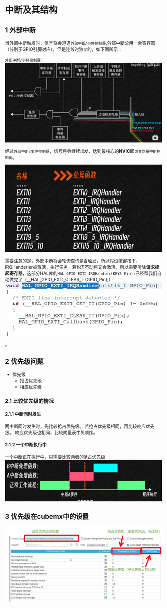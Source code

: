 # 中断及其结构

## 1 外部中断

当外部中断触发时，信号将会道道`外部中断/事件控制器`,外部中断公用一台寄存器（分别于GPIO引脚对应），但是连线时独立的，如下图所示：

`外部中断/事件控制器`：
![alt text](image.png)

经过`外部中断/事件控制器`，信号将会继续出发，达到最核心的**NVIC**即`嵌套向量中断控制器`。

![alt text](image-1.png)

需要注意的是，外部中断将会轮询查询是否触发，所以假设按键按下，IRQHanderler被激活，执行任务，若松开不动将又会激活，所以需要清除**请求挂起寄存器**，这部分HAL库的`HAL GPIO EXTI IRQHandler(KEYl Pin);`已经帮我们自动做完了（__HAL_GPIO_EXTI_CLEAR_IT(GPIO_Pin);）
![alt text](image-2.png)。


## 2 优先级问题

- 优先级
  - 抢占优先级
  - 相应优先级

### 2.1 比较优先级的情况

#### 2.1.1 中断同时发生

两中断同时发生时，先比较抢占优先级。
若抢占优先级相同，再比较响应优先级。
响应优先级也相同，比较向量表中的顺序。

#### 2.1.2 一个中断执行中

一个中断正在执行中，只需要比较两者的抢占优先级
![alt text](image-3.png)


## 3 优先级在cubemx中的设置

![alt text](image-5.png)